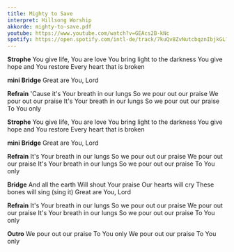 ```yaml
---
title: Mighty to Save
interpret: Hillsong Worship
akkorde: mighty-to-save.pdf
youtube: https://www.youtube.com/watch?v=GEAcs2B-kNc
spotify: https://open.spotify.com/intl-de/track/7kuQv8ZvNutcbqznIbjkGL?si=be673c8361c44e3c
---
```


**Strophe**
You give life, You are love
You bring light to the darkness
You give hope and You restore
Every heart that is broken

**mini Bridge**
Great are You, Lord

**Refrain**
'Cause it's Your breath in our lungs
So we pour out our praise
We pour out our praise
It's Your breath in our lungs
So we pour out our praise
To You only

**Strophe**
You give life, You are love
You bring light to the darkness
You give hope and You restore
Every heart that is broken

**mini Bridge**
Great are You, Lord

**Refrain**
It's Your breath in our lungs
So we pour out our praise
We pour out our praise
It's Your breath in our lungs
So we pour out our praise
To You only

**Bridge**
And all the earth
Will shout Your praise
Our hearts will cry
These bones will sing (sing it)
Great are You, Lord

**Refrain**
It's Your breath in our lungs
So we pour out our praise
We pour out our praise
It's Your breath in our lungs
So we pour out our praise
To You only

**Outro**
We pour out our praise
To You only
We pour out our praise
To You only